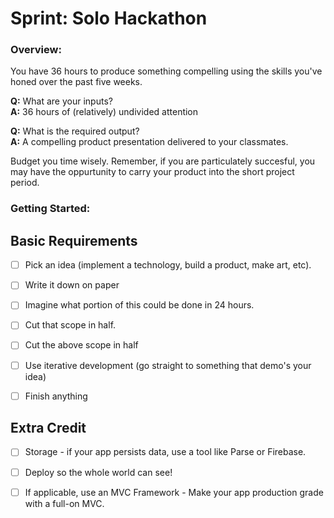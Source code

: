 
# Sprint: Solo Hackathon

### Overview:

You have 36 hours to produce something compelling using the skills you've honed over the past five weeks. 

__Q:__ What are your inputs?
<br>
__A:__ 36 hours of (relatively) undivided attention

__Q:__ What is the required output?
<br>
__A:__ A compelling product presentation delivered to your classmates.

Budget you time wisely. Remember, if you are particulately succesful, you may have the oppurtunity to carry your product into the short project period.


### Getting Started:

<SECTION IN PROGRESS ORIGINAL TEXT IN COMMENT>

<!-- 
Let's take a second to reflect. The majority of you entered Hack Reactor with little coding experience, but as you read this, you have successfully absorbed the vast majority of content you will need to get your first engineering role. Congrats.

Even so, you may not be feeling like an elite engineer yet. Many students struggle with confidence at this point of the course because they didn't crush Nightmare Mode or they just feel light-years away from matching their own ideal. This is totally normal and we want to help.

The solo hackathon is time for you to iterate on these feelings and update them with the present reality of your skills.

That said, there is no right amount of code or features to produce. This should be a fun process of selecting a cool idea and then seeing if you can make some version of it happen.

Proposed pattern (growth oriented):

1. Reflect on how much you've learned until now
2. Pick an ideas becuase the product sounds cool to you or the technology is interesting. 
3. Do what you can in two days
4. Reflect on how badass you've become.

Likely anti-pattern (fixed mindset):

1. Pick an idea, imagine the end product.
2. Do hackathon
3. Fall short of goal
4. Feel bad becuase you're not yet the engineer you imagined Monday morning.

You are on your way to becoming an autonomous and highly effective engineer, we know, because we're been working with you for over 5 weeks now. 
-->


## Basic Requirements

- [ ] Pick an idea (implement a technology, build a product, make art, etc).
- [ ] Write it down on paper
- [ ] Imagine what portion of this could be done in 24 hours.
- [ ] Cut that scope in half.
- [ ] Cut the above scope in half
- [ ] Use iterative development (go straight to something that demo's your idea)
- [ ] Finish anything


## Extra Credit

- [ ] Storage - if your app persists data, use a tool like Parse or Firebase. 
- [ ] Deploy so the whole world can see!
- [ ] If applicable, use an MVC Framework - Make your app production grade with a full-on MVC. 

